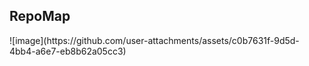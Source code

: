 <h2>RepoMap</h2>
![image](https://github.com/user-attachments/assets/c0b7631f-9d5d-4bb4-a6e7-eb8b62a05cc3)
